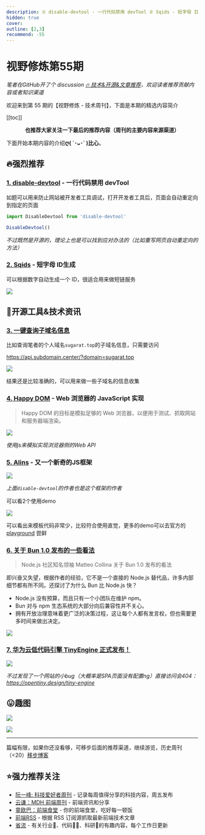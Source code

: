 ```yaml
---
description: ① disable-devtool - 一行代码禁用 devTool ② Sqids - 短字母 ID生成  ③ 一键查询子域名信息 ④ Happy DOM - Web 浏览器的 JavaScript 实现 ⑤ Alins - 又一个新奇的JS框架 ⑥ 关于 Bun 1.0 发布的一些看法 ⑦ 华为云低代码引擎 TinyEngine 正式发布！
hidden: true
cover:
outline: [2,3]
recommend: -55
---
```


# 视野修炼第55期
*笔者在GitHub开了个 discussion [🔥 技术&开源&文章推荐](https://github.com/ATQQ/sugar-blog/discussions/123)，欢迎读者推荐贡献内容或者知识渠道*

欢迎来到第 55 期的【视野修炼 - 技术周刊】，下面是本期的精选内容简介

[[toc]]

<center>

**​也推荐大家关注一下最后的推荐内容（周刊的主要内容来源渠道）**
</center>

下面开始本期内容的介绍**ღ( ´･ᴗ･` )比心**。
## 🔥强烈推荐
### [1. disable-devtool](https://github.com/theajack/disable-devtool) - 一行代码禁用 devTool

如题可以用来防止网站被开发者工具调试，打开开发者工具后，页面会自动重定向到指定的页面

```ts
import DisableDevtool from 'disable-devtool'

DisableDevtool()
```

*不过既然是开源的，理论上也是可以找到应对办法的（比如重写网页自动重定向的方法）*

### [2. Sqids](https://sqids.org/) - 短字母 ID生成

可以根据数字自动生成一个 ID，很适合用来做短链服务

![](https://img.cdn.sugarat.top/mdImg/MTY5NTU1OTA2OTk4MQ==695559069981)

## 🔧开源工具&技术资讯
### [3. 一键查询子域名信息](https://github.com/ARPSyndicate/puncia)
比如查询笔者的个人域名`sugarat.top`的子域名信息，只需要访问

https://api.subdomain.center/?domain=sugarat.top

![](https://img.cdn.sugarat.top/mdImg/MTY5NTU1ODQxNzQ2NA==695558417464)

结果还是比较准确的，可以用来做一些子域名的信息收集

### [4. Happy DOM](https://github.com/capricorn86/happy-dom/tree/master) - Web 浏览器的 JavaScript 实现
>Happy DOM 的目标是模拟足够的 Web 浏览器，以便用于测试、抓取网站和服务器端渲染。

![](https://img.cdn.sugarat.top/mdImg/MTY5NTU1OTEzNzgwNw==695559137807)

*使用js来模拟实现浏览器侧的Web API*

### [5. Alins](https://github.com/alinsjs/alins) - 又一个新奇的JS框架

![](https://img.cdn.sugarat.top/mdImg/MTY5NTU1OTU1OTYxNQ==695559559615)

*上面`disable-devtool`的作者也是这个框架的作者*

可以看2个使用demo

![](https://img.cdn.sugarat.top/mdImg/MTY5NTU1OTY5NzU5NQ==695559697595)

可以看出来模板代码非常少，比较符合使用直觉，更多的demo可以去官方的 [playground](https://alinsjs.github.io/playground/#0) 尝鲜

### [6. 关于 Bun 1.0 发布的一些看法](https://adventures.nodeland.dev/archive/my-thoughts-on-bun/)
>Node.js 社区知名领袖 Matteo Collina 关于 Bun 1.0 发布的看法

即兴奋又失望，根据作者的经验，它不是一个直接的 Node.js 替代品，许多内部细节都有所不同。还探讨了为什么 Bun 比 Node.js 快？

* Node.js 没有预算，而且只有一个小团队在维护 npm。
* Bun 对与 npm 生态系统的大部分向后兼容性并不关心。
* 拥有开放治理意味着更广泛的决策过程，这让每个人都有发言权，但也需要更多时间来做出决定。

![](https://img.cdn.sugarat.top/mdImg/MTY5NTU1NzAxNDE0NA==695557014144)


### [7. 华为云低代码引擎 TinyEngine 正式发布！](https://mp.weixin.qq.com/s/EcP2pXhTK548Crhmt894kg)

![](https://img.cdn.sugarat.top/mdImg/MTY5NTU1ODEzNTIxOA==695558135218)


*不过发现了一个网站的小bug（大概率是SPA页面没有配置ng）直接访问会404：https://opentiny.design/tiny-engine*

## 😛趣图

![](https://img.cdn.sugarat.top/mdImg/MTY5NTU2MDcwMDQxMQ==695560700411)

![](https://img.cdn.sugarat.top/mdImg/MTY5NTU2MDY2NDk1MQ==695560664951)

---

篇幅有限，如果你还没看够，可移步后面的推荐渠道，继续游览，历史周刊（<20）[移步博客](https://www.dmsrs.org/weekly/index.html)

## ⭐️强力推荐关注
* [阮一峰: 科技爱好者周刊](https://www.ruanyifeng.com/blog/archives.html) - 记录每周值得分享的科技内容，周五发布
* [云谦：MDH 前端周刊](https://www.yuque.com/chencheng/mdh-weekly) - 前端资讯和分享
* [童欧巴：前端食堂](https://github.com/Geekhyt/weekly) - 你的前端食堂，吃好每一顿饭
* [前端RSS](https://fed.chanceyu.com/) - 根据 RSS 订阅源抓取最新前端技术文章
* [省流](https://shengliu.tech/) - 有关行业📱、代码👨‍💻、科研🔬的有趣内容，每个工作日更新
